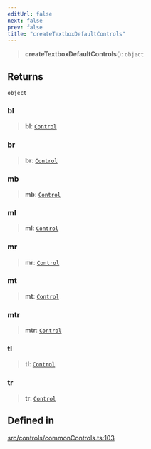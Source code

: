 ```yaml
---
editUrl: false
next: false
prev: false
title: "createTextboxDefaultControls"
---
```


> **createTextboxDefaultControls**(): `object`

## Returns

`object`

### bl

> **bl**: [`Control`](/api/classes/control/)

### br

> **br**: [`Control`](/api/classes/control/)

### mb

> **mb**: [`Control`](/api/classes/control/)

### ml

> **ml**: [`Control`](/api/classes/control/)

### mr

> **mr**: [`Control`](/api/classes/control/)

### mt

> **mt**: [`Control`](/api/classes/control/)

### mtr

> **mtr**: [`Control`](/api/classes/control/)

### tl

> **tl**: [`Control`](/api/classes/control/)

### tr

> **tr**: [`Control`](/api/classes/control/)

## Defined in

[src/controls/commonControls.ts:103](https://github.com/fabricjs/fabric.js/blob/c093e29e73123dafcfa091ff4d5e04e690bb796e/src/controls/commonControls.ts#L103)
